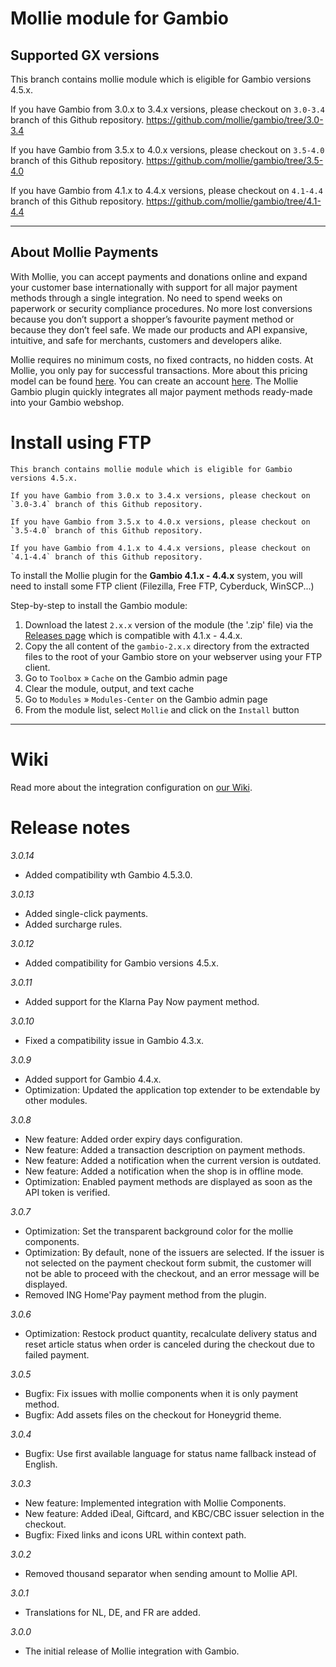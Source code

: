 # Mollie module for Gambio

## Supported GX versions
This branch contains mollie module which is eligible for Gambio versions 4.5.x.

If you have Gambio from 3.0.x to 3.4.x versions, please checkout on `3.0-3.4` branch of this Github repository.
https://github.com/mollie/gambio/tree/3.0-3.4

If you have Gambio from 3.5.x to 4.0.x versions, please checkout on `3.5-4.0` branch of this Github repository.
https://github.com/mollie/gambio/tree/3.5-4.0

If you have Gambio from 4.1.x to 4.4.x versions, please checkout on `4.1-4.4` branch of this Github repository.
https://github.com/mollie/gambio/tree/4.1-4.4
***

## About Mollie Payments ##
With Mollie, you can accept payments and donations online and expand your customer base internationally with support for all major payment methods through a single integration. No need to spend weeks on paperwork or security compliance procedures. No more lost conversions because you don’t support a shopper’s favourite payment method or because they don’t feel safe. We made our products and API expansive, intuitive, and safe for merchants, customers and developers alike. 

Mollie requires no minimum costs, no fixed contracts, no hidden costs. At Mollie, you only pay for successful transactions. More about this pricing model can be found [here](https://www.mollie.com/en/pricing/). You can create an account [here](https://www.mollie.com/dashboard/signup). The Mollie Gambio plugin quickly integrates all major payment methods ready-made into your Gambio webshop.
   
# Install using FTP
```
This branch contains mollie module which is eligible for Gambio versions 4.5.x.

If you have Gambio from 3.0.x to 3.4.x versions, please checkout on `3.0-3.4` branch of this Github repository.

If you have Gambio from 3.5.x to 4.0.x versions, please checkout on `3.5-4.0` branch of this Github repository.

If you have Gambio from 4.1.x to 4.4.x versions, please checkout on `4.1-4.4` branch of this Github repository.
```

To install the Mollie plugin for the **Gambio 4.1.x - 4.4.x** system, you will need to install some FTP client (Filezilla, Free FTP, Cyberduck, WinSCP...)

Step-by-step to install the Gambio module:
 1. Download the latest `2.x.x` version  of the module (the '.zip' file) via the [Releases page](https://github.com/mollie/gambio/releases) which is compatible with 4.1.x - 4.4.x.
 2. Copy the all content of the `gambio-2.x.x` directory from the extracted files to the root of your Gambio store on your webserver using your FTP client.
 3. Go to `Toolbox` » `Cache` on the Gambio admin page
 4. Clear the module, output, and text cache
 5. Go to `Modules` » `Modules-Center` on the Gambio admin page
 6. From the module list, select `Mollie` and click on the `Install` button
---

# Wiki

Read more about the integration configuration on [our Wiki](https://github.com/mollie/gambio/wiki).

# Release notes

*3.0.14*
- Added compatibility wth Gambio 4.5.3.0.

*3.0.13*
- Added single-click payments.
- Added surcharge rules.

*3.0.12*
- Added compatibility for Gambio versions 4.5.x.

*3.0.11*
- Added support for the Klarna Pay Now payment method.

*3.0.10*
- Fixed a compatibility issue in Gambio 4.3.x.

*3.0.9*
- Added support for Gambio 4.4.x.
- Optimization: Updated the application top extender to be extendable by other modules.

*3.0.8*
- New feature: Added order expiry days configuration.
- New feature: Added a transaction description on payment methods.
- New feature: Added a notification when the current version is outdated.
- New feature: Added a notification when the shop is in offline mode.
- Optimization: Enabled payment methods are displayed as soon as the API token is verified.

*3.0.7*
- Optimization: Set the transparent background color for the mollie components.
- Optimization: By default, none of the issuers are selected. If the issuer is not selected on the payment checkout form submit, the customer will not be able to proceed with the checkout, and an error message will be displayed.
- Removed ING Home'Pay payment method from the plugin.

*3.0.6*
- Optimization: Restock product quantity, recalculate delivery status and reset article status when order is canceled during the checkout due to failed payment.

*3.0.5*
- Bugfix: Fix issues with mollie components when it is only payment method.
- Bugfix: Add assets files on the checkout for Honeygrid theme.

*3.0.4*
- Bugfix: Use first available language for status name fallback instead of English.

*3.0.3*
- New feature: Implemented integration with Mollie Components.
- New feature: Added iDeal, Giftcard, and KBC/CBC issuer selection in the checkout.
- Bugfix: Fixed links and icons URL within context path.

*3.0.2*
- Removed thousand separator when sending amount to Mollie API.

*3.0.1*
- Translations for NL, DE, and FR are added.

*3.0.0*
- The initial release of Mollie integration with Gambio.
